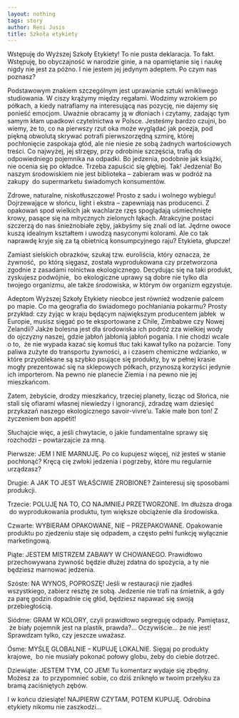 ```yaml
---
layout: nothing
tags: story
author: Reni Jusis
title: Szkoła etykiety
---
```

Wstępuję do Wyższej Szkoły Etykiety! To nie pusta deklaracja. To fakt. Wstępuję, bo obyczajność w narodzie ginie, a na opamiętanie się i naukę nigdy nie jest za późno. I nie jestem jej jedynym adeptem. Po czym nas poznasz?

Podstawowym znakiem szczególnym jest uprawianie sztuki wnikliwego studiowania. W ciszy krążymy między regałami. Wodzimy wzrokiem po półkach, a kiedy natrafiamy na interesującą nas pozycję, nie dajemy się ponieść emocjom. Uważnie obracamy ją w dłoniach i czytamy, zadając tym samym kłam upadkowi czytelnictwa w Polsce. Jesteśmy bardzo czujni, bo wiemy, że to, co na pierwszy rzut oka może wyglądać jak poezja, pod piękną obwolutą skrywać potrafi pierwszorzędną szmirę, której pochłonięcie zaspokaja głód, ale nie niesie ze sobą żadnych wartościowych treści. Co najwyżej, jej strzępy, przy odrobinie szczęścia, trafią do odpowiedniego pojemnika na odpadki. Bo jedzenia, podobnie jak książki, nie ocenia się po okładce. Trzeba zapuścić się głębiej. Tak! Jedzenia! Bo naszym środowiskiem nie jest biblioteka – zabieram was w podróż na zakupy  do supermarketu świadomych konsumentów.

Zdrowe, naturalne, niskotłuszczowe! Prosto z sadu i wolnego wybiegu! Dojrzewające w słońcu, light i ekstra – zapewniają nas producenci. Z opakowań spod wielkich jak wachlarze rzęs spoglądają uśmiechnięte krowy, pasące się na mitycznych zielonych łąkach. Atrakcyjne postaci szczerzą do nas śnieżnobiałe zęby, jakbyśmy się znali od lat. Jędrne owoce kuszą idealnym kształtem i uwodzą nasyconymi kolorami. Ale co tak naprawdę kryje się za tą obietnicą konsumpcyjnego raju? Etykieta, głupcze!

Zamiast sielskich obrazków, szukaj tzw. euroliścia, który oznacza, że żywność,  po którą sięgasz, została wyprodukowana czy przetworzona zgodnie z zasadami rolnictwa ekologicznego. Decydując się na taki produkt, zyskujesz podwójnie,  bo ekologiczne uprawy są dobre nie tylko dla twojego organizmu, ale także środowiska, w którym ów organizm egzystuje.

Adeptom Wyższej Szkoły Etykiety nieobce jest również wodzenie palcem  po mapie. Co ma geografia do świadomego pochłaniania pokarmu? Prosty przykład: czy żyjąc w kraju będącym największym producentem jabłek  w Europie, musisz sięgać po te eksportowane z Chile, Zimbabwe czy Nowej Zelandii? Jakże bolesna jest dla środowiska ich podróż zza wielkiej wody  do ojczyzny naszej, gdzie jabłoń jabłonią jabłoń pogania. I nie chodzi wcale o to,  że nie wypada kazać się komuś tłuc taki kawał tylko na pożarcie. Tony paliwa zużyte do transportu żywności, a i czasem chemiczne wdzianko, w które przyoblekane są szybko psujące się produkty, by w pełnej krasie mogły prezentować się na sklepowych półkach, przynoszą korzyści jedynie ich importerom. Na pewno nie planecie Ziemia i na pewno nie jej mieszkańcom.

Zatem, żebyście, drodzy mieszkańcy, trzeciej planety, licząc od Słońca, nie stali się ofiarami własnej niewiedzy i ignorancji, zdradzę wam dziesięć przykazań naszego ekologicznego savoir-vivre’u. Takie małe bon ton! Z życzeniem bon appétit!

Słuchajcie więc, a jeśli chwytacie, o jakie fundamentalne sprawy się rozchodzi – powtarzajcie za mną.

Pierwsze: JEM I NIE MARNUJĘ. Po co kupujesz więcej, niż jesteś w stanie pochłonąć? Kręcą cię zwłoki jedzenia i pogrzeby, które mu regularnie urządzasz?

Drugie: A JAK TO JEST WŁAŚCIWIE ZROBIONE? Zainteresuj się sposobami produkcji.

Trzecie: POLUJĘ NA TO, CO NAJMNIEJ PRZETWORZONE. Im dłuższa droga  do wyprodukowania produktu, tym większe obciążenie dla środowiska.

Czwarte: WYBIERAM OPAKOWANE, NIE – PRZEPAKOWANE. Opakowanie produktu po zjedzeniu staje się odpadem, a często pełni funkcję wyłącznie marketingową.

Piąte: JESTEM MISTRZEM ZABAWY W CHOWANEGO. Prawidłowo przechowywana żywność będzie dłużej zdatna do spożycia, a ty nie będziesz marnować jedzenia.

Szóste: NA WYNOS, POPROSZĘ! Jeśli w restauracji nie zjadłeś wszystkiego, zabierz resztę ze sobą. Jedzenie nie trafi na śmietnik, a gdy za parę godzin dopadnie cię głód, będziesz napawać się swoją przebiegłością.

Siódme: GRAM W KOLORY, czyli prawidłowo segreguję odpady. Pamiętasz,  że biały pojemnik jest na plastik, prawda?… Oczywiście… że nie jest! Sprawdzam tylko, czy jeszcze uważasz.

Ósme: MYŚLĘ GLOBALNIE – KUPUJĘ LOKALNIE. Sięgaj po produkty krajowe,  bo nie musiały pokonać połowy globu, żeby do ciebie dotrzeć.

Dziewiąte: JESTEM TYM, CO JEM! Tu komentarz wydaje się zbędny. Możesz za  to przypomnieć sobie, co dziś zniknęło w twoim przełyku za bramą zaciśniętych zębów.

I w końcu dziesiąte! NAJPIERW CZYTAM, POTEM KUPUJĘ. Odrobina etykiety nikomu nie zaszkodzi…